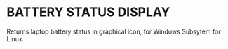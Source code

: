 # BATTERY STATUS DISPLAY

Returns laptop battery status in graphical icon, for Windows Subsytem for Linux. 



